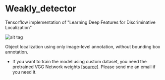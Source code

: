 # Weakly_detector
Tensorflow implementation of "Learning Deep Features for Discriminative Localization"

![alt tag](https://github.com/jazzsaxmafia/Weakly_detector/blob/master/results/demo.main.jpg)

Object localization using only image-level annotation, without bounding box annotation.

* If you want to train the model using custom dataset, you need the pretrained VGG Network weights [[source](https://github.com/jazzsaxmafia/Weakly_detector/blob/master/src/train.caltech.py#L10)]. Please send me an email if you need it. 
